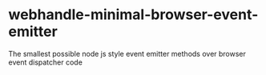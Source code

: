# webhandle-minimal-browser-event-emitter
The smallest possible node js style event emitter methods over browser event dispatcher code
